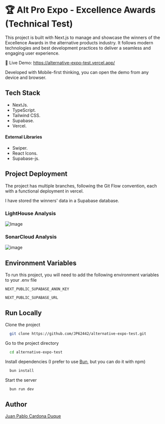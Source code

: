 # 🏆 Alt Pro Expo - Excellence Awards (Technical Test)

This project is built with Next.js to manage and showcase the winners of the Excellence Awards in the alternative products industry. It follows modern technologies and best development practices to deliver a seamless and engaging user experience.

🚀 Live Demo: https://alternative-expo-test.vercel.app/

Developed with Mobile-first thinking, you can open the demo from any device and browser.

## Tech Stack

- NextJs.
- TypeScript.
- Tailwind CSS.
- Supabase.
- Vercel.

#### External Libraries

- Swiper.
- React Icons.
- Supabase-js.

## Project Deployment

The project has multiple branches, following the Git Flow convention, each with a functional deployment in vercel.

I have stored the winners' data in a Supabase database.

### LightHouse Analysis

![Image](https://github.com/user-attachments/assets/34b1bad8-2e74-4e0b-a02a-9b6e333150c1)

### SonarCloud Analysis

![image](https://github.com/user-attachments/assets/7ec96b6a-936f-479b-8f51-9c6bc45ce7d6)

## Environment Variables

To run this project, you will need to add the following environment variables to your .env file

`NEXT_PUBLIC_SUPABASE_ANON_KEY`

`NEXT_PUBLIC_SUPABASE_URL`

## Run Locally

Clone the project

```bash
  git clone https://github.com/JP62442/alternative-expo-test.git
```

Go to the project directory

```bash
  cd alternative-expo-test
```

Install dependencies (I prefer to use [Bun](https://bun.sh/), but you can do it with npm)

```bash
  bun install
```

Start the server

```bash
  bun run dev
```

## Author

[Juan Pablo Cardona Duque](https://www.linkedin.com/in/juan-pablo-cardona-duque/)
